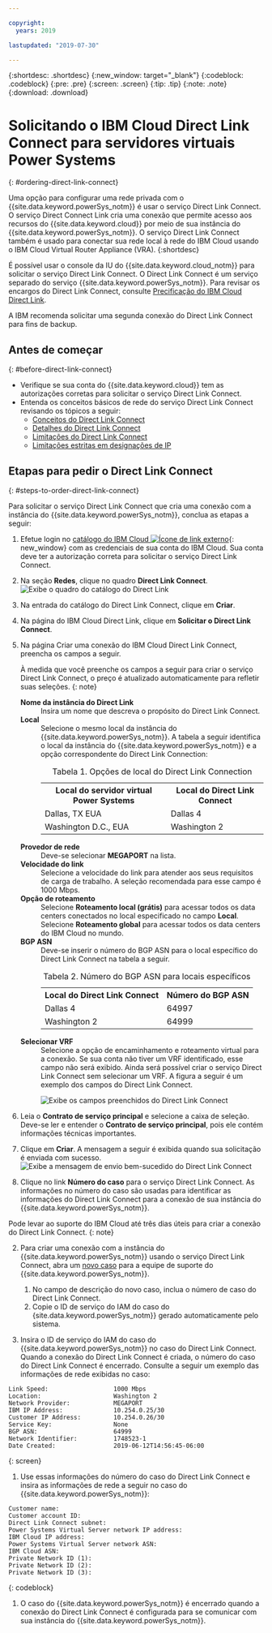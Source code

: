 ```yaml
---

copyright:
  years: 2019

lastupdated: "2019-07-30"

---
```


{:shortdesc: .shortdesc}
{:new_window: target="_blank"}
{:codeblock: .codeblock}
{:pre: .pre}
{:screen: .screen}
{:tip: .tip}
{:note: .note}
{:download: .download}

# Solicitando o IBM Cloud Direct Link Connect para servidores virtuais Power Systems
{: #ordering-direct-link-connect}

Uma opção para configurar uma rede privada com o {{site.data.keyword.powerSys_notm}} é usar o serviço Direct Link Connect. O serviço Direct Connect Link cria uma conexão que permite acesso aos recursos do {{site.data.keyword.cloud}} por meio de sua instância do {{site.data.keyword.powerSys_notm}}. O serviço Direct Link Connect também é usado para conectar sua rede local à rede do IBM Cloud usando o IBM Cloud Virtual Router Appliance (VRA).
{:shortdesc}

É possível usar o console da IU do {{site.data.keyword.cloud_notm}} para solicitar o serviço Direct Link Connect. O Direct Link Connect é um serviço separado do serviço {{site.data.keyword.powerSys_notm}}. Para revisar os encargos do Direct Link Connect, consulte [Precificação do IBM Cloud Direct Link](/docs/infrastructure/direct-link?topic=direct-link-pricing-for-direct-link-connect).

A IBM recomenda solicitar uma segunda conexão do Direct Link Connect para fins de backup.

## Antes de começar
{: #before-direct-link-connect}

* Verifique se sua conta do {{site.data.keyword.cloud}} tem as autorizações corretas para solicitar o serviço Direct Link Connect.
* Entenda os conceitos básicos de rede do serviço Direct Link Connect revisando os tópicos a seguir:
    * [Conceitos do Direct Link Connect](/docs/infrastructure/direct-link?topic=direct-link-direct-link-connect-solution#direct-link-connect-solution)
    * [Detalhes do Direct Link Connect](/docs/infrastructure/direct-link?topic=direct-link-ibm-cloud-direct-link-connect-details)
    * [Limitações do Direct Link Connect](/docs/infrastructure/direct-link?topic=direct-link-known-limitations#ibm-cloud-direct-link-exchange-and-direct-link-connect-limitations)
    * [Limitações estritas em designações de IP](/docs/infrastructure/direct-link?topic=direct-link-configure-ibm-cloud-direct-link#strict-limitations-on-ip-assignments)

## Etapas para pedir o Direct Link Connect
{: #steps-to-order-direct-link-connect}

Para solicitar o serviço Direct Link Connect que cria uma conexão com a instância do {{site.data.keyword.powerSys_notm}}, conclua as etapas a seguir:

1. Efetue login no [catálogo do IBM Cloud ![Ícone de link externo](../icons/launch-glyph.svg "Ícone de link externo")](https://cloud.ibm.com/catalog){: new_window} com as credenciais de sua conta do IBM Cloud. Sua conta deve ter a autorização correta para solicitar o serviço Direct Link Connect.

2. Na seção **Redes**, clique no quadro **Direct Link Connect**.
![Exibe o quadro do catálogo do Direct Link](/images/directlink1.png "Exibe o quadro do catálogo do Direct Link")

1. Na entrada do catálogo do Direct Link Connect, clique em **Criar**.

1. Na página do IBM Cloud Direct Link, clique em **Solicitar o Direct Link Connect**.

1. Na página Criar uma conexão do IBM Cloud Direct Link Connect, preencha os campos a seguir.

   À medida que você preenche os campos a seguir para criar o serviço Direct Link Connect, o preço é atualizado automaticamente para refletir suas seleções.
   {: note}

   <dl>
   <dt><strong>Nome da instância do Direct Link</strong><dt>
   <dd>Insira um nome que descreva o propósito do Direct Link Connect.</dd>
   <dt><strong>Local</strong><dt>
   <dd>Selecione o mesmo local da instância do {{site.data.keyword.powerSys_notm}}. A tabela a seguir identifica o local da instância do {{site.data.keyword.powerSys_notm}} e a opção correspondente do Direct Link Connection:
   <table>
   <caption>Tabela 1. Opções de local do Direct Link Connection</caption>
   <tr>
   <th>Local do servidor virtual Power Systems</th>
   <th>Local do Direct Link Connect</th>
   </tr>
   <tr>
   <td>Dallas, TX EUA</td>
   <td>Dallas 4</td>
   </tr>
   <tr>
   <td>Washington D.C., EUA</td>
   <td>Washington 2</td>
   </tr>
   </table>
   </dd>
   <dt><strong>Provedor de rede</strong><dt>
   <dd>Deve-se selecionar <strong>MEGAPORT</strong> na lista.</dd>
   <dt><strong>Velocidade do link</strong><dt>
   <dd>Selecione a velocidade do link para atender aos seus requisitos de carga de trabalho. A seleção recomendada para esse campo é 1000 Mbps.</dd>
   <dt><strong>Opção de roteamento</strong><dt>
   <dd>Selecione <strong>Roteamento local (grátis)</strong> para acessar todos os data centers conectados no local especificado no campo <strong>Local</strong>. Selecione <strong>Roteamento global</strong> para acessar todos os data centers do IBM Cloud no mundo. </dd>
   <dt><strong>BGP ASN</strong><dt>
   <dd>Deve-se inserir o número do BGP ASN para o local específico do Direct Link Connect na tabela a seguir.
   <table>
   <caption>Tabela 2. Número do BGP ASN para locais específicos</caption>
   <tr>
   <th>Local do Direct Link Connect</th>
   <th>Número do BGP ASN</th>
   </tr>
   <tr>
   <td>Dallas 4</td>
   <td>64997</td>
   </tr>
   <tr>
   <td>Washington 2</td>
   <td>64999</td>
   </tr>
   </table>
   </dd>
   <dt><strong>Selecionar VRF</strong><dt>
   <dd>Selecione a opção de encaminhamento e roteamento virtual para a conexão. Se sua conta não tiver um VRF identificado, esse campo não será exibido. Ainda será possível criar o serviço Direct Link Connect sem selecionar um VRF. A figura a seguir é um exemplo dos campos do Direct Link Connect.</dd>
   <dd>

   ![Exibe os campos preenchidos do Direct Link Connect](/images/directlink2.png "Exibe os campos preenchidos do Direct Link Connect")
   </dd>
   </dl>
2. Leia o **Contrato de serviço principal** e selecione a caixa de seleção. Deve-se ler e entender o **Contrato de serviço principal**, pois ele contém informações técnicas importantes.

3. Clique em **Criar**. A mensagem a seguir é exibida quando sua solicitação é enviada com sucesso.
![Exibe a mensagem de envio bem-sucedido do Direct Link Connect](/images/directlink3.png "Exibe a mensagem de envio bem-sucedido do Direct Link Connect")

1. Clique no link **Número do caso** para o serviço Direct Link Connect. As informações no número do caso são usadas para identificar as informações do Direct Link Connect para a conexão de sua instância do {{site.data.keyword.powerSys_notm}}.

  Pode levar ao suporte do IBM Cloud até três dias úteis para criar a conexão do Direct Link Connect.
  {: note}

2. Para criar uma conexão com a instância do {{site.data.keyword.powerSys_notm}} usando o serviço Direct Link Connect, abra um [novo caso](/docs/infrastructure/power-iaas?topic=power-iaas-getting-help-and-support) para a equipe de suporte do {{site.data.keyword.powerSys_notm}}.

      1. No campo de descrição do novo caso, inclua o número de caso do Direct Link Connect.
      2. Copie o ID de serviço do IAM do caso do {site.data.keyword.powerSys_notm}} gerado automaticamente pelo sistema.

3. Insira o ID de serviço do IAM do caso do {{site.data.keyword.powerSys_notm}} no caso do Direct Link Connect. Quando a conexão do Direct Link Connect é criada, o número do caso do Direct Link Connect é encerrado. Consulte a seguir um exemplo das informações de rede exibidas no caso:

  ```shell
  Link Speed:                  1000 Mbps
  Location:                    Washington 2
  Network Provider:            MEGAPORT
  IBM IP Address:              10.254.0.25/30
  Customer IP Address:         10.254.0.26/30
  Service Key:                 None
  BGP ASN:                     64999
  Network Identifier:          1748523-1
  Date Created:                2019-06-12T14:56:45-06:00
  ```
  {: screen}

1. Use essas informações do número do caso do Direct Link Connect e insira as informações de rede a seguir no caso do {{site.data.keyword.powerSys_notm}}:

  ```shell
  Customer name:
  Customer account ID:
  Direct Link Connect subnet:
  Power Systems Virtual Server network IP address:
  IBM Cloud IP address:
  Power Systems Virtual Server network ASN:
  IBM Cloud ASN:
  Private Network ID (1):
  Private Network ID (2):
  Private Network ID (3):
  ```
  {: codeblock}

1. O caso do {{site.data.keyword.powerSys_notm}} é encerrado quando a conexão do Direct Link Connect é configurada para se comunicar com sua instância do {{site.data.keyword.powerSys_notm}}.
